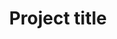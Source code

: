 ---
inProgress: false
title: Project title
description: Project description
img_alt: project image alt text
link: https://github.com/veranikabarel?tab=repositories
tags: ['React', 'CSS', 'Typescript']
---